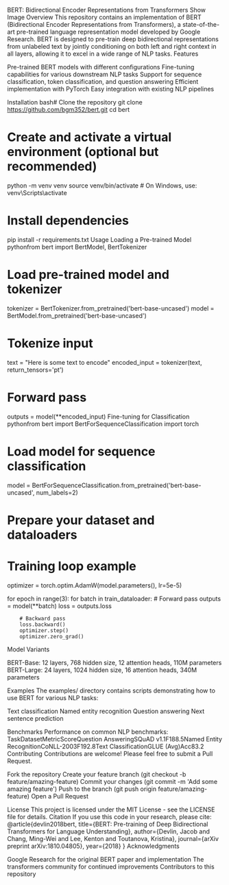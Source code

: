 BERT: Bidirectional Encoder Representations from Transformers
Show Image
Overview
This repository contains an implementation of BERT (Bidirectional Encoder Representations from Transformers), a state-of-the-art pre-trained language representation model developed by Google Research. BERT is designed to pre-train deep bidirectional representations from unlabeled text by jointly conditioning on both left and right context in all layers, allowing it to excel in a wide range of NLP tasks.
Features

Pre-trained BERT models with different configurations
Fine-tuning capabilities for various downstream NLP tasks
Support for sequence classification, token classification, and question answering
Efficient implementation with PyTorch
Easy integration with existing NLP pipelines

Installation
bash# Clone the repository
git clone https://github.com/bgm352/bert.git
cd bert

# Create and activate a virtual environment (optional but recommended)
python -m venv venv
source venv/bin/activate  # On Windows, use: venv\Scripts\activate

# Install dependencies
pip install -r requirements.txt
Usage
Loading a Pre-trained Model
pythonfrom bert import BertModel, BertTokenizer

# Load pre-trained model and tokenizer
tokenizer = BertTokenizer.from_pretrained('bert-base-uncased')
model = BertModel.from_pretrained('bert-base-uncased')

# Tokenize input
text = "Here is some text to encode"
encoded_input = tokenizer(text, return_tensors='pt')

# Forward pass
outputs = model(**encoded_input)
Fine-tuning for Classification
pythonfrom bert import BertForSequenceClassification
import torch

# Load model for sequence classification
model = BertForSequenceClassification.from_pretrained('bert-base-uncased', num_labels=2)

# Prepare your dataset and dataloaders

# Training loop example
optimizer = torch.optim.AdamW(model.parameters(), lr=5e-5)

for epoch in range(3):
    for batch in train_dataloader:
        # Forward pass
        outputs = model(**batch)
        loss = outputs.loss
        
        # Backward pass
        loss.backward()
        optimizer.step()
        optimizer.zero_grad()
Model Variants

BERT-Base: 12 layers, 768 hidden size, 12 attention heads, 110M parameters
BERT-Large: 24 layers, 1024 hidden size, 16 attention heads, 340M parameters

Examples
The examples/ directory contains scripts demonstrating how to use BERT for various NLP tasks:

Text classification
Named entity recognition
Question answering
Next sentence prediction

Benchmarks
Performance on common NLP benchmarks:
TaskDatasetMetricScoreQuestion AnsweringSQuAD v1.1F188.5Named Entity RecognitionCoNLL-2003F192.8Text ClassificationGLUE (Avg)Acc83.2
Contributing
Contributions are welcome! Please feel free to submit a Pull Request.

Fork the repository
Create your feature branch (git checkout -b feature/amazing-feature)
Commit your changes (git commit -m 'Add some amazing feature')
Push to the branch (git push origin feature/amazing-feature)
Open a Pull Request

License
This project is licensed under the MIT License - see the LICENSE file for details.
Citation
If you use this code in your research, please cite:
@article{devlin2018bert,
  title={BERT: Pre-training of Deep Bidirectional Transformers for Language Understanding},
  author={Devlin, Jacob and Chang, Ming-Wei and Lee, Kenton and Toutanova, Kristina},
  journal={arXiv preprint arXiv:1810.04805},
  year={2018}
}
Acknowledgments

Google Research for the original BERT paper and implementation
The transformers community for continued improvements
Contributors to this repository

